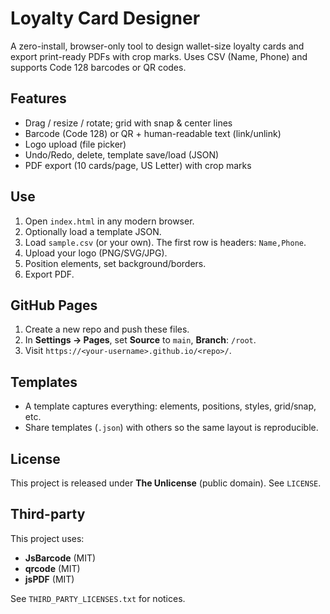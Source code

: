 # Loyalty Card Designer

A zero-install, browser-only tool to design wallet-size loyalty cards and export print-ready PDFs with crop marks. Uses CSV (Name, Phone) and supports Code 128 barcodes or QR codes.

## Features

- Drag / resize / rotate; grid with snap & center lines
- Barcode (Code 128) or QR + human-readable text (link/unlink)
- Logo upload (file picker)
- Undo/Redo, delete, template save/load (JSON)
- PDF export (10 cards/page, US Letter) with crop marks

## Use

1. Open `index.html` in any modern browser.
2. Optionally load a template JSON.
3. Load `sample.csv` (or your own). The first row is headers: `Name,Phone`.
4. Upload your logo (PNG/SVG/JPG).
5. Position elements, set background/borders.
6. Export PDF.

## GitHub Pages

1. Create a new repo and push these files.
2. In **Settings → Pages**, set **Source** to `main`, **Branch**: `/root`.
3. Visit `https://<your-username>.github.io/<repo>/`.

## Templates

- A template captures everything: elements, positions, styles, grid/snap, etc.
- Share templates (`.json`) with others so the same layout is reproducible.

## License

This project is released under **The Unlicense** (public domain). See `LICENSE`.

## Third-party

This project uses:

- **JsBarcode** (MIT)
- **qrcode** (MIT)
- **jsPDF** (MIT)

See `THIRD_PARTY_LICENSES.txt` for notices.
